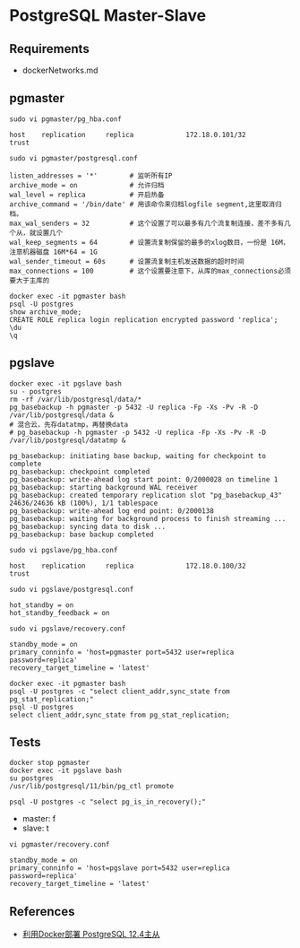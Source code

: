 # PostgreSQL Master-Slave

## Requirements
- dockerNetworks.md

## pgmaster
`sudo vi pgmaster/pg_hba.conf`
```
host    replication     replica             172.18.0.101/32            trust
```
`sudo vi pgmaster/postgresql.conf`
```
listen_addresses = '*'        # 监听所有IP
archive_mode = on             # 允许归档
wal_level = replica           # 开启热备
archive_command = '/bin/date' # 用该命令来归档logfile segment,这里取消归档。
max_wal_senders = 32          # 这个设置了可以最多有几个流复制连接，差不多有几个从，就设置几个
wal_keep_segments = 64        # 设置流复制保留的最多的xlog数目，一份是 16M，注意机器磁盘 16M*64 = 1G
wal_sender_timeout = 60s      # 设置流复制主机发送数据的超时时间
max_connections = 100         # 这个设置要注意下，从库的max_connections必须要大于主库的
```
```
docker exec -it pgmaster bash
psql -U postgres
show archive_mode;
CREATE ROLE replica login replication encrypted password 'replica';
\du
\q
```

## pgslave
```
docker exec -it pgslave bash
su - postgres
rm -rf /var/lib/postgresql/data/*
pg_basebackup -h pgmaster -p 5432 -U replica -Fp -Xs -Pv -R -D /var/lib/postgresql/data &
# 混合云，先存datatmp，再替换data
# pg_basebackup -h pgmaster -p 5432 -U replica -Fp -Xs -Pv -R -D /var/lib/postgresql/datatmp &
```
```
pg_basebackup: initiating base backup, waiting for checkpoint to complete
pg_basebackup: checkpoint completed
pg_basebackup: write-ahead log start point: 0/2000028 on timeline 1
pg_basebackup: starting background WAL receiver
pg_basebackup: created temporary replication slot "pg_basebackup_43"
24636/24636 kB (100%), 1/1 tablespace
pg_basebackup: write-ahead log end point: 0/2000138
pg_basebackup: waiting for background process to finish streaming ...
pg_basebackup: syncing data to disk ...
pg_basebackup: base backup completed
```

`sudo vi pgslave/pg_hba.conf`
```
host    replication     replica             172.18.0.100/32            trust
```
`sudo vi pgslave/postgresql.conf`
```
hot_standby = on
hot_standby_feedback = on
```
`sudo vi pgslave/recovery.conf`
```
standby_mode = on
primary_conninfo = 'host=pgmaster port=5432 user=replica password=replica'
recovery_target_timeline = 'latest'
```
```
docker exec -it pgmaster bash
psql -U postgres -c "select client_addr,sync_state from pg_stat_replication;"
psql -U postgres
select client_addr,sync_state from pg_stat_replication;
```

## Tests
```
docker stop pgmaster
docker exec -it pgslave bash
su postgres
/usr/lib/postgresql/11/bin/pg_ctl promote
```

`psql -U postgres -c "select pg_is_in_recovery();"`
- master: f
- slave: t

`vi pgmaster/recovery.conf`
```
standby_mode = on
primary_conninfo = 'host=pgslave port=5432 user=replica password=replica'
recovery_target_timeline = 'latest'
```

## References
- [利用Docker部署 PostgreSQL 12.4主从](https://blog.csdn.net/qianglei6077/article/details/109581525)